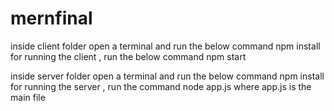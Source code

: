 # mernfinal
inside client folder open a terminal and run the below command
npm install
for running the client , run the below command
npm start


inside server folder open a terminal and run the below command
npm install
for running the server , run the command
node app.js
where app.js is the main file
